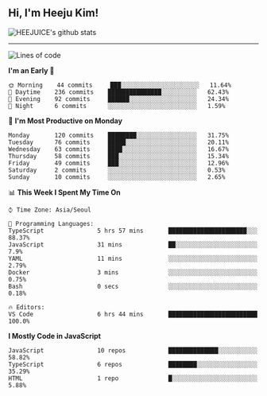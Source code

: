 ## Hi, I'm Heeju Kim!

![HEEJUICE's github stats](https://github-readme-stats.vercel.app/api?username=HEEJUICE&show_icons=true)

---
<!--START_SECTION:waka-->
![Lines of code](https://img.shields.io/badge/From%20Hello%20World%20I%27ve%20Written-19.6%20million%20lines%20of%20code-blue)

**I'm an Early 🐤** 

```text
🌞 Morning    44 commits     ███░░░░░░░░░░░░░░░░░░░░░░   11.64% 
🌆 Daytime    236 commits    ███████████████░░░░░░░░░░   62.43% 
🌃 Evening    92 commits     ██████░░░░░░░░░░░░░░░░░░░   24.34% 
🌙 Night      6 commits      ░░░░░░░░░░░░░░░░░░░░░░░░░   1.59%

```
📅 **I'm Most Productive on Monday** 

```text
Monday       120 commits    ████████░░░░░░░░░░░░░░░░░   31.75% 
Tuesday      76 commits     █████░░░░░░░░░░░░░░░░░░░░   20.11% 
Wednesday    63 commits     ████░░░░░░░░░░░░░░░░░░░░░   16.67% 
Thursday     58 commits     ███░░░░░░░░░░░░░░░░░░░░░░   15.34% 
Friday       49 commits     ███░░░░░░░░░░░░░░░░░░░░░░   12.96% 
Saturday     2 commits      ░░░░░░░░░░░░░░░░░░░░░░░░░   0.53% 
Sunday       10 commits     ░░░░░░░░░░░░░░░░░░░░░░░░░   2.65%

```


📊 **This Week I Spent My Time On** 

```text
⌚︎ Time Zone: Asia/Seoul

💬 Programming Languages: 
TypeScript               5 hrs 57 mins       ██████████████████████░░░   88.37% 
JavaScript               31 mins             ██░░░░░░░░░░░░░░░░░░░░░░░   7.9% 
YAML                     11 mins             ░░░░░░░░░░░░░░░░░░░░░░░░░   2.79% 
Docker                   3 mins              ░░░░░░░░░░░░░░░░░░░░░░░░░   0.75% 
Bash                     0 secs              ░░░░░░░░░░░░░░░░░░░░░░░░░   0.18%

🔥 Editors: 
VS Code                  6 hrs 44 mins       █████████████████████████   100.0%

```

**I Mostly Code in JavaScript** 

```text
JavaScript               10 repos            ██████████████░░░░░░░░░░░   58.82% 
TypeScript               6 repos             ████████░░░░░░░░░░░░░░░░░   35.29% 
HTML                     1 repo              █░░░░░░░░░░░░░░░░░░░░░░░░   5.88%

```



<!--END_SECTION:waka-->
